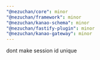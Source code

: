 ```yaml
---
"@nezuchan/core": minor
"@nezuchan/framework": minor
"@nezuchan/kanao-schema": minor
"@nezuchan/fastify-plugin": minor
"@nezuchan/kanao-gateway": minor
---
```


dont make session id unique
